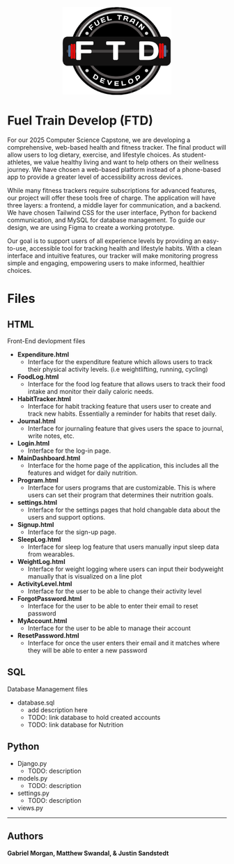 
<p align="center">
  <img src="FTD%20LOGO.png" alt="FTD Logo" width="250">
</p>

# **Fuel Train Develop (FTD)** 

For our 2025 Computer Science Capstone, we are developing a comprehensive, web-based health and fitness tracker. The final product will allow users to log dietary, exercise, and lifestyle choices. As student-athletes, we value healthy living and want to help others on their wellness journey. We have chosen a web-based platform instead of a phone-based app to provide a greater level of accessibility across devices. 

While many fitness trackers require subscriptions for advanced features, our project will offer these tools free of charge. The application will have three layers: a frontend, a middle layer for communication, and a backend. We have chosen Tailwind CSS for the user interface, Python for backend communication, and MySQL for database management. To guide our design, we are using Figma to create a working prototype.

Our goal is to support users of all experience levels by providing an easy-to-use, accessible tool for tracking health and lifestyle habits. With a clean interface and intuitive features, our tracker will make monitoring progress simple and engaging, empowering users to make informed, healthier choices.


 
# **Files**

## **HTML**
Front-End devlopment files

* **Expenditure.html** 
    * Interface for the expenditure feature which allows users to track their physical activity levels. (i.e weightlifting, running, cycling)
* **FoodLog.html**
    * Interface for the food log feature that allows users to track their food intake and monitor their daily caloric needs. 
* **HabitTracker.html**
    * Interface for habit tracking feature that users user to create and track new habits. Essentially a reminder for habits that reset daily.
* **Journal.html**
    * Interface for journaling feature that gives users the space to journal, write notes, etc.
* **Login.html**
    * Interface for the log-in page.
* **MainDashboard.html**
    * Interface for the home page of the application, this includes all the features and widget for daily nutrition.
* **Program.html**
    * Interface for users programs that are customizable. This is where users can set their program that determines their nutrition goals.
* **settings.html**
    * Interface for the settings pages that hold changable data about the users and support options.
* **Signup.html**
    * Interface for the sign-up page.
* **SleepLog.html**
    * Interface for sleep log feature that users manually input sleep data from wearables.
* **WeightLog.html**
    * Interface for weight logging where users can input their bodyweight manually that is visualized on a line plot
* **ActivityLevel.html**
    * Interface for the user to be able to change their activity level
* **ForgotPassword.html**
    * Interface for the user to be able to enter their email to reset password
* **MyAccount.html**
    * Interface for the user to be able to manage their account
* **ResetPassword.html**
    * Interface for once the user enters their email and it matches where they will be able to enter a new password
    
## SQL
Database Management files
* database.sql
    * add description here
    * TODO: link database to hold created accounts
    * TODO: link database for Nutrition
## Python
* Django.py
    * TODO: description
* models.py
    * TODO: description
* settings.py
    * TODO: description
* views.py


---
## **Authors**
**Gabriel Morgan, Matthew Swandal, & Justin Sandstedt**





